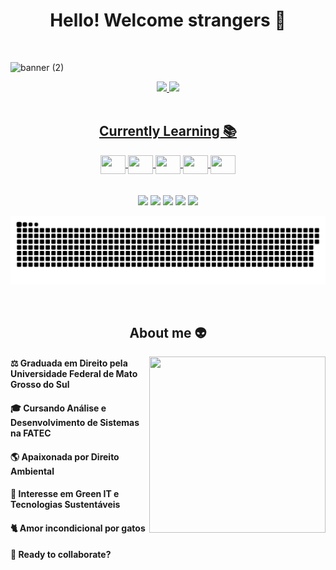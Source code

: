 <h1 align="center"> Hello! Welcome strangers 🖖</h1> 
<br>


![banner (2)](https://user-images.githubusercontent.com/93989671/142350652-9de9605c-c3be-4da7-8839-87ba75e12085.png) 
<!-- Fonte imagem banner: https://c4.wallpaperflare.com/wallpaper/822/341/74/touch-the-universe-hd-wallpaper-wallpaper-preview.jpg -->


<div align="center">
  <a href="https://github.com/heylaura">
  <img height="150em" src="https://github-readme-stats.vercel.app/api?username=heylaura&show_icons=true&theme=radical&include_all_commits=true&count_private=true"/> 
  <img height="150em" src="https://github-readme-stats.vercel.app/api/top-langs/?username=heylaura&show_icons=true&layout=compact&langs_count=7&theme=radical"/>
    
</div>
  
  
  <div align="center" style="display: inline_block"><br>
    <h2 align="center"> Currently Learning 📚</h2>
  <img align ="center" height="30" width="40" src="https://cdn.jsdelivr.net/gh/devicons/devicon/icons/html5/html5-original.svg" />
  <img align ="center" height="30" width="40" src="https://cdn.jsdelivr.net/gh/devicons/devicon/icons/css3/css3-original.svg" />
  <img align ="center" height="30" width="40" src="https://cdn.jsdelivr.net/gh/devicons/devicon/icons/javascript/javascript-plain.svg" />
  <img align ="center" height="30" width="40" src="https://cdn.jsdelivr.net/gh/devicons/devicon/icons/c/c-original.svg"/>
  <img align ="center" height="30" width="40" src="https://cdn.jsdelivr.net/gh/devicons/devicon/icons/python/python-original.svg" />
</div>
  
  <br>
 
  
  <div align="center" style="display: inline_block"><br>
  <a href= "mailto:silva_lauracaroline@hotmail.com"><img src="https://img.shields.io/badge/Microsoft_Outlook-0078D4?style=for-the-badge&logo=microsoft-outlook&logoColor=white" target="_blank"></a>
  <a href= "mailto:silva.lauracarolineadv@gmail.com"><img src="https://img.shields.io/badge/Gmail-D14836?style=for-the-badge&logo=gmail&logoColor=white" target="_blank"></a>
  <a href="https://www.linkedin.com/in/laura-caroline-silva-b240811a4/" target="_blank"><img src="https://img.shields.io/badge/-LinkedIn-%230077B5?style=for-the-badge&logo=linkedin&logoColor=white" target="_blank"></a>
 <a href="https://www.instagram.com/laura_caroline.s/" target="_blank"><img src="https://img.shields.io/badge/Instagram-E4405F?style=for-the-badge&logo=instagram&logoColor=white" target="_blank"></a>
    <a href="https://discord.com/channels/@me" target="_blank"><img src="https://img.shields.io/badge/Discord-7289DA?style=for-the-badge&logo=discord&logoColor=white" target="_blank"></a>
    
  
  ![Snake animation](https://github.com/heylaura/heylaura/blob/output/github-contribution-grid-snake.svg)
 
</div>
  
  
 <div align="left" style="display: inline_block"><br>
   <h2 align="center"> About me 👽</h2>
   <body>
     <img align="right" height="282em" width="282" src="https://images.squarespace-cdn.com/content/v1/5cb1c060f8135a75cf1cedb6/1581842978087-C613KZXN2RIKR6RH3H4J/ezgif.com-gif-       maker+%2822%29.gif">
     <h4> ⚖ Graduada em Direito pela Universidade Federal de Mato Grosso do Sul </h4>
     <h4> 🎓 Cursando Análise e Desenvolvimento de Sistemas na FATEC </h4>
     <h4> 🌎 Apaixonada por Direito Ambiental </h4>
     <h4> 🌱 Interesse em Green IT e Tecnologias Sustentáveis </h4>
     <h4> 🐈 Amor incondicional por gatos </h4>
     <h4> 🚀 Ready to collaborate? </h4>
   </body>
 </div>
